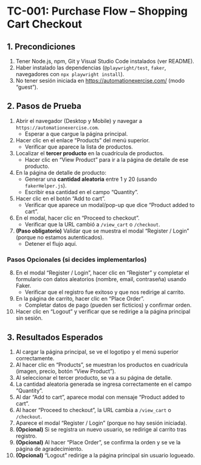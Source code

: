 # TC-001: Purchase Flow – Shopping Cart Checkout

## 1. Precondiciones
1. Tener Node.js, npm, Git y Visual Studio Code instalados (ver README).  
2. Haber instalado las dependencias (`@playwright/test`, `faker`, navegadores con `npx playwright install`).  
3. No tener sesión iniciada en https://automationexercise.com/ (modo “guest”).

## 2. Pasos de Prueba
1. Abrir el navegador (Desktop y Mobile) y navegar a `https://automationexercise.com`.  
   - Esperar a que cargue la página principal.
2. Hacer clic en el enlace “Products” del menú superior.  
   - Verificar que aparece la lista de productos.
3. Localizar el **tercer producto** en la cuadrícula de productos.  
   - Hacer clic en “View Product” para ir a la página de detalle de ese producto.
4. En la página de detalle de producto:  
   - Generar una **cantidad aleatoria** entre 1 y 20 (usando `fakerHelper.js`).  
   - Escribir esa cantidad en el campo “Quantity”.
5. Hacer clic en el botón “Add to cart”.  
   - Verificar que aparece un modal/pop-up que dice “Product added to cart”.
6. En el modal, hacer clic en “Proceed to checkout”.  
   - Verificar que la URL cambió a `/view_cart` o `/checkout`.
7. **(Paso obligatorio)** Validar que se muestra el modal “Register / Login”  
   (porque no estamos autenticados).  
   - Detener el flujo aquí.

### Pasos Opcionales (si decides implementarlos)
8. En el modal “Register / Login”, hacer clic en “Register” y completar el formulario con datos aleatorios (nombre, email, contraseña) usando Faker.  
   - Verificar que el registro fue exitoso y que nos redirige al carrito.
9. En la página de carrito, hacer clic en “Place Order”.  
   - Completar datos de pago (pueden ser ficticios) y confirmar orden.
10. Hacer clic en “Logout” y verificar que se redirige a la página principal sin sesión.

## 3. Resultados Esperados
1. Al cargar la página principal, se ve el logotipo y el menú superior correctamente.  
2. Al hacer clic en “Products”, se muestran los productos en cuadrícula (imagen, precio, botón “View Product”).  
3. Al seleccionar el tercer producto, se va a su página de detalle.  
4. La cantidad aleatoria generada se ingresa correctamente en el campo “Quantity”.  
5. Al dar “Add to cart”, aparece modal con mensaje “Product added to cart”.  
6. Al hacer “Proceed to checkout”, la URL cambia a `/view_cart` o `/checkout`.  
7. Aparece el modal “Register / Login” (porque no hay sesión iniciada).  
8. **(Opcional)** Si se registra un nuevo usuario, se redirige al carrito tras registro.  
9. **(Opcional)** Al hacer “Place Order”, se confirma la orden y se ve la página de agradecimiento.  
10. **(Opcional)** “Logout” redirige a la página principal sin usuario logueado.
